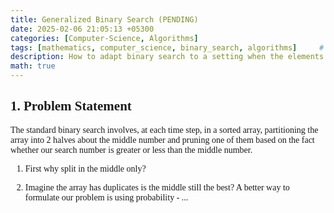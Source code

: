 ```yaml
---
title: Generalized Binary Search (PENDING)
date: 2025-02-06 21:05:13 +05300
categories: [Computer-Science, Algorithms]
tags: [mathematics, computer_science, binary_search, algorithms]     # TAG names should always be lowercase
description: How to adapt binary search to a setting when the elements aren't equally likely present in the set.
math: true
---
```


<div class="custom" markdown="1" style="font-family: Verdana">

## 1. Problem Statement

The standard binary search involves, at each time step, in a sorted array, partitioning the array into 2 halves about the middle number and pruning one of them based on the fact whether our search number is greater or less than the middle number. 

1. First why split in the middle only? 

2. Imagine the array has duplicates is the middle still the best? A better way to formulate our problem is using probability - ...

</div>
